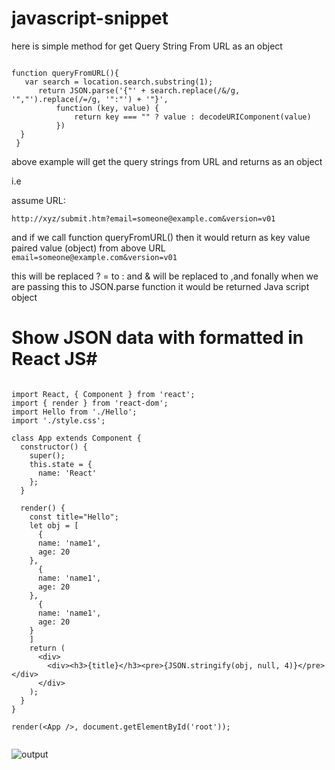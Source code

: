 # javascript-snippet

here is simple method for get Query String From URL as an object

```

function queryFromURL(){
   var search = location.search.substring(1);
      return JSON.parse('{"' + search.replace(/&/g, '","').replace(/=/g, '":"') + '"}',
          function (key, value) {
              return key === "" ? value : decodeURIComponent(value)
          })
  }
 }
```


above example will get the query strings from URL and returns as an object

i.e 

assume URL: 

`http://xyz/submit.htm?email=someone@example.com&version=v01 `

and if we call function queryFromURL() then it would return as key value paired value (object)
from above URL  ``email=someone@example.com&version=v01 ``

this will be replaced ? = to : and & will be replaced to ,and fonally when we are passing this to 
JSON.parse function it would be returned Java script object




# Show JSON data with formatted in React JS#


```

import React, { Component } from 'react';
import { render } from 'react-dom';
import Hello from './Hello';
import './style.css';

class App extends Component {
  constructor() {
    super();
    this.state = {
      name: 'React'
    };
  }

  render() {
    const title="Hello";
    let obj = [
      {
      name: 'name1',
      age: 20
    },
      {
      name: 'name1',
      age: 20
    },
      {
      name: 'name1',
      age: 20
    }
    ]
    return (
      <div>
        <div><h3>{title}</h3><pre>{JSON.stringify(obj, null, 4)}</pre></div>
      </div>
    );
  }
}

render(<App />, document.getElementById('root'));


```

![output](jsontoreact.png)
